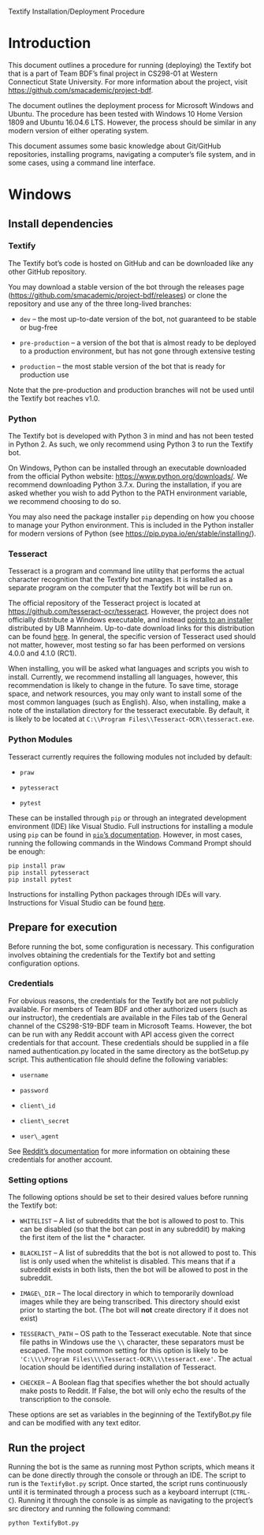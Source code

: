 Textify Installation/Deployment Procedure

# Introduction

This document outlines a procedure for running (deploying) the Textify
bot that is a part of Team BDF’s final project in CS298-01 at Western
Connecticut State University. For more information about the project,
visit <https://github.com/smacademic/project-bdf>.

The document outlines the deployment process for Microsoft Windows and
Ubuntu. The procedure has been tested with Windows 10 Home Version 1809
and Ubuntu 16.04.6 LTS. However, the process should be similar in any
modern version of either operating system.

This document assumes some basic knowledge about Git/GitHub
repositories, installing programs, navigating a computer’s file system,
and in some cases, using a command line interface.

# Windows 

## Install dependencies

### Textify

The Textify bot’s code is hosted on GitHub and can be downloaded like
any other GitHub repository.

You may download a stable version of the bot through the releases page
(<https://github.com/smacademic/project-bdf/releases>) or clone the
repository and use any of the three long-lived branches:

  - `dev` – the most up-to-date version of the bot, not guaranteed to be
    stable or bug-free

  - `pre-production` – a version of the bot that is almost ready to be
    deployed to a production environment, but has not gone through
    extensive testing

  - `production` – the most stable version of the bot that is ready for
    production use

Note that the pre-production and production branches will not be used
until the Textify bot reaches v1.0.

### Python

The Textify bot is developed with Python 3 in mind and has not been
tested in Python 2. As such, we only recommend using Python 3 to run the
Textify bot.

On Windows, Python can be installed through an executable downloaded
from the official Python website: <https://www.python.org/downloads/>.
We recommend downloading Python 3.7.x. During the installation, if you
are asked whether you wish to add Python to the PATH environment
variable, we recommend choosing to do so.

You may also need the package installer `pip` depending on how you choose
to manage your Python environment. This is included in the Python
installer for modern versions of Python (see
<https://pip.pypa.io/en/stable/installing/>).

### Tesseract

Tesseract is a program and command line utility that performs the actual
character recognition that the Textify bot manages. It is installed as a
separate program on the computer that the Textify bot will be run on.

The official repository of the Tesseract project is located at
<https://github.com/tesseract-ocr/tesseract>. However, the project does
not officially distribute a Windows executable, and instead [points to
an installer](https://github.com/tesseract-ocr/tesseract/wiki#windows)
distributed by UB Mannheim. Up-to-date download links for this
distribution can be found
[here](https://github.com/UB-Mannheim/tesseract/wiki). In general, the
specific version of Tesseract used should not matter, however, most
testing so far has been performed on versions 4.0.0 and 4.1.0 (RC1).

When installing, you will be asked what languages and scripts you wish
to install. Currently, we recommend installing all languages, however,
this recommendation is likely to change in the future. To save time,
storage space, and network resources, you may only want to install some
of the most common languages (such as English). Also, when installing,
make a note of the installation directory for the tesseract executable.
By default, it is likely to be located at `C:\\Program
Files\\Tesseract-OCR\\tesseract.exe`.

### Python Modules

Tesseract currently requires the following modules not included by
default:

  - `praw`

  - `pytesseract`

  - `pytest`

These can be installed through `pip` or through an integrated development
environment (IDE) like Visual Studio. Full instructions for installing a
module using `pip` can be found in [`pip`’s
documentation](https://pip.pypa.io/en/stable/user_guide/#installing-packages).
However, in most cases, running the following commands in the Windows
Command Prompt should be enough:

```
pip install praw  
pip install pytesseract  
pip install pytest
```

Instructions for installing Python packages through IDEs will vary.
Instructions for Visual Studio can be found
[here](https://docs.microsoft.com/en-us/visualstudio/python/tutorial-working-with-python-in-visual-studio-step-05-installing-packages?view=vs-2019).

## Prepare for execution

Before running the bot, some configuration is necessary. This
configuration involves obtaining the credentials for the Textify bot and
setting configuration options.

### Credentials

For obvious reasons, the credentials for the Textify bot are not
publicly available. For members of Team BDF and other authorized users
(such as our instructor), the credentials are available in the Files tab
of the General channel of the CS298-S19-BDF team in Microsoft Teams.
However, the bot can be run with any Reddit account with API access
given the correct credentials for that account. These credentials should
be supplied in a file named authentication.py located in the same
directory as the botSetup.py script. This authentication file should
define the following variables:

  - `username`

  - `password`

  - `client\_id`

  - `client\_secret`

  - `user\_agent`

See [Reddit’s
documentation](https://github.com/reddit-archive/reddit/wiki/OAuth2) for
more information on obtaining these credentials for another account.

### Setting options

The following options should be set to their desired values before
running the Textify bot:

  - `WHITELIST` – A list of subreddits that the bot is allowed to post to.
    This can be disabled (so that the bot can post in any subreddit) by
    making the first item of the list the \* character.

  - `BLACKLIST` – A list of subreddits that the bot is not allowed to post
    to. This list is only used when the whitelist is disabled. This
    means that if a subreddit exists in both lists, then the bot will be
    allowed to post in the subreddit.

  - `IMAGE\_DIR` – The local directory in which to temporarily download
    images while they are being transcribed. This directory should exist
    prior to starting the bot. (The bot will **not** create directory if
    it does not exist)

  - `TESSERACT\_PATH` – OS path to the Tesseract executable. Note that
    since file paths in Windows use the `\\` character, these separators
    must be escaped. The most common setting for this option is likely
    to be `'C:\\\\Program Files\\\\Tesseract-OCR\\\\tesseract.exe'`. The
    actual location should be identified during installation of
    Tesseract.

  - `CHECKER` – A Boolean flag that specifies whether the bot should
    actually make posts to Reddit. If False, the bot will only echo the
    results of the transcription to the console.

These options are set as variables in the beginning of the TextifyBot.py
file and can be modified with any text editor.

## Run the project

Running the bot is the same as running most Python scripts, which means
it can be done directly through the console or through an IDE. The
script to run is the `TextifyBot.py` script. Once started, the script runs
continuously until it is terminated through a process such as a keyboard
interrupt (`CTRL-C`). Running it through the console is as simple as
navigating to the project’s src directory and running the following
command:

`python TextifyBot.py`
